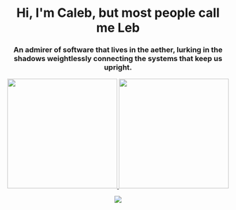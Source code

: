 <h1 align="center">Hi, I'm Caleb, but most people call me Leb</h1>
<h3 align="center">An admirer of software that lives in the aether, lurking in the shadows weightlessly connecting the systems that keep us upright.</h3>
<p align="center">
  <a href="https://github.com/MKLeb">
    <img height="250" src="https://github-readme-stats.vercel.app/api?username=MKLeb&count_private=true&show_icons=true&theme=react" />
  </a>
  <a href="https://github.com/s0undt3ch">
    <img height="250" src="https://github-readme-stats.vercel.app/api/top-langs?username=MKLeb&count_private=true&show_icons=true&theme=react&include_all_commits=true" />
  </a>
</p>
<p align="center">
  <a href="https://github.com/s0undt3ch">
    <img src="https://github-profile-trophy.vercel.app/?username=MKLeb&theme=gruvbox" />
  </a>
</p>
